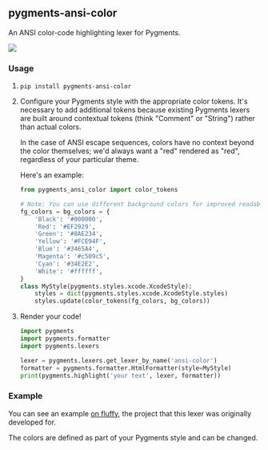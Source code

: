 pygments-ansi-color
--------

An ANSI color-code highlighting lexer for Pygments.

![](https://i.fluffy.cc/nHPkL3gfBtj5Kt4H3RR51T9TJLh6rtv2.png)


### Usage

1. `pip install pygments-ansi-color`

2. Configure your Pygments style with the appropriate color tokens. It's
   necessary to add additional tokens because existing Pygments lexers are
   built around contextual tokens (think "Comment" or "String") rather than
   actual colors.

   In the case of ANSI escape sequences, colors have no context beyond the
   color themselves; we'd always want a "red" rendered as "red", regardless of
   your particular theme.

   Here's an example:

   ```python
   from pygments_ansi_color import color_tokens

   # Note: You can use different background colors for improved readability.
   fg_colors = bg_colors = {
       'Black': '#000000',
       'Red': '#EF2929',
       'Green': '#8AE234',
       'Yellow': '#FCE94F',
       'Blue': '#3465A4',
       'Magenta': '#c509c5',
       'Cyan': '#34E2E2',
       'White': '#ffffff',
   }
   class MyStyle(pygments.styles.xcode.XcodeStyle):
       styles = dict(pygments.styles.xcode.XcodeStyle.styles)
       styles.update(color_tokens(fg_colors, bg_colors))
   ```

3. Render your code!

   ```python
   import pygments
   import pygments.formatter
   import pygments.lexers

   lexer = pygments.lexers.get_lexer_by_name('ansi-color')
   formatter = pygments.formatter.HtmlFormatter(style=MyStyle)
   print(pygments.highlight('your text', lexer, formatter))
   ```


### Example

You can see an example [on fluffy][fluffy-example], the project that this lexer
was originally developed for.

The colors are defined as part of your Pygments style and can be changed.


[fluffy-example]: https://i.fluffy.cc/zr9RVt0gcrVtKH06hkqRCJPP1S91z3Mz.html
